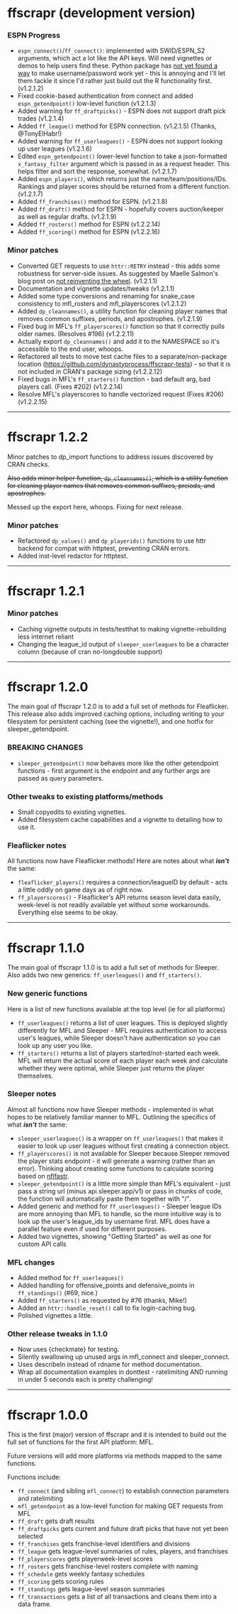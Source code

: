 # ffscrapr (development version)

### ESPN Progress

-   `espn_connect()`/`ff_connect()`: implemented with SWID/ESPN_S2 arguments, which act a lot like the API keys. Will need vignettes or demos to help users find these. Python package has [not yet found a way](https://github.com/cwendt94/espn-api/discussions/128) to make username/password work yet - this is annoying and I'll let them tackle it since I'd rather just build out the R functionality first. (v1.2.1.2)
-   Fixed cookie-based authentication from connect and added `espn_getendpoint()` low-level function (v1.2.1.3)
-   Added warning for `ff_draftpicks()` - ESPN does not support draft pick trades (v1.2.1.4)
-   Added `ff_league()` method for ESPN connection. (v1.2.1.5) (Thanks, @TonyElHabr!)
-   Added warning for `ff_userleagues()` - ESPN does not support looking up user leagues (v1.2.1.6)
-   Edited `espn_getendpoint()` lower-level function to take a json-formatted `x_fantasy_filter` argument which is passed in as a request header. This helps filter and sort the response, somewhat. (v1.2.1.7)
-   Added `espn_players()`, which returns just the name/team/positions/IDs. Rankings and player scores should be returned from a different function. (v1.2.1.7)
-   Added `ff_franchises()` method for ESPN. (v1.2.1.8)
-   Added `ff_draft()` method for ESPN - hopefully covers auction/keeper as well as regular drafts. (v1.2.1.9)
-   Added `ff_rosters()` method for ESPN (v1.2.2.14)
-   Added `ff_scoring()` method for ESPN (v1.2.2.16)

### Minor patches

- Converted GET requests to use `httr::RETRY` instead - this adds some robustness for server-side issues. As suggested by Maelle Salmon's blog post on [not reinventing the wheel](https://blog.r-hub.io/2020/04/07/retry-wheel/). (v1.2.1.1)
- Documentation and vignette updates/tweaks (v1.2.1.1)
- Added some type conversions and renaming for snake_case consistency to mfl_rosters and mfl_playerscores (v1.2.1.2)
- Added `dp_cleannames()`, a utility function for cleaning player names that removes common suffixes, periods, and apostrophes. (v1.2.1.9)
- Fixed bug in MFL's `ff_playerscores()` function so that it correctly pulls older names. (Resolves #196) (v1.2.2.11)
- Actually export `dp_cleannames()` and add it to the NAMESPACE so it's accessible to the end user, whoops.
- Refactored all tests to move test cache files to a separate/non-package location (https://github.com/dynastyprocess/ffscrapr-tests) - so that it is not included in CRAN's package sizing (v1.2.2.12)
- Fixed bugs in MFL's `ff_starters()` function - bad default arg, bad players call. (Fixes #202) (v1.2.2.14)
- Resolve MFL's playerscores to handle vectorized request (Fixes #206) (v1.2.2.15)


---

# ffscrapr 1.2.2

Minor patches to dp_import functions to address issues discovered by CRAN checks. 

~~Also adds minor helper function, `dp_cleannames()`, which is a utility function for cleaning player names that removes common suffixes, preiods, and apostrophes.~~ 

Messed up the export here, whoops. Fixing for next release.

### Minor patches
-  Refactored `dp_values()` and `dp_playerids()` functions to use httr backend for compat with httptest, preventing CRAN errors.
- Added inst-level redactor for httptest. 

---

# ffscrapr 1.2.1

### Minor patches

-   Caching vignette outputs in tests/testthat to making vignette-rebuilding less internet reliant
-   Changing the league_id output of `sleeper_userleagues` to be a character column (because of cran no-longdouble support)

---

# ffscrapr 1.2.0

The main goal of ffscrapr 1.2.0 is to add a full set of methods for Fleaflicker. This release also adds improved caching options, including writing to your filesystem for persistent caching (see the vignette!), and one hotfix for sleeper_getendpoint.

### BREAKING CHANGES

-   `sleeper_getendpoint()` now behaves more like the other getendpoint functions - first argument is the endpoint and any further args are passed as query parameters.

### Other tweaks to existing platforms/methods

-   Small copyedits to existing vignettes.
-   Added filesystem cache capabilities and a vignette to detailing how to use it.

### Fleaflicker notes

All functions now have Fleaflicker methods! Here are notes about what ***isn't*** the same:

-   `fleaflicker_players()` requires a connection/leagueID by default - acts a little oddly on game days as of right now.
-   `ff_playerscores()` - Fleaflicker's API returns season level data easily, week-level is not readily available yet without some workarounds. Everything else seems to be okay.

---

# ffscrapr 1.1.0

The main goal of ffscrapr 1.1.0 is to add a full set of methods for Sleeper. Also adds two new generics: `ff_userleagues()` and `ff_starters()`.

### New generic functions

Here is a list of new functions available at the top level (ie for all platforms)

-   `ff_userleagues()` returns a list of user leagues. This is deployed slightly differently for MFL and Sleeper - MFL requires authentication to access user's leagues, while Sleeper doesn't have authentication so you can look up any user you like.
-   `ff_starters()` returns a list of players started/not-started each week. MFL will return the actual score of each player each week and calculate whether they were optimal, while Sleeper just returns the player themselves.

### Sleeper notes

Almost all functions now have Sleeper methods - implemented in what hopes to be relatively familiar manner to MFL. Outlining the specifics of what ***isn't*** the same:

-   `sleeper_userleagues()` is a wrapper on `ff_userleagues()` that makes it easier to look up user leagues without first creating a connection object.
-   `ff_playerscores()` is not available for Sleeper because Sleeper removed the player stats endpoint - it will generate a warning (rather than an error). Thinking about creating some functions to calculate scoring based on [nflfastr](https://www.nflfastr.com).
-   `sleeper_getendpoint()` is a little more simple than MFL's equivalent - just pass a string url (minus api.sleeper.app/v1) or pass in chunks of code, the function will automatically paste them together with "/".
-   Added generic and method for `ff_userleagues()` - Sleeper league IDs are more annoying than MFL to handle, so the more intuitive way is to look up the user's league_ids by username first. MFL does have a parallel feature even if used for different purposes.
-   Added two vignettes, showing "Getting Started" as well as one for custom API calls

### MFL changes

-   Added method for `ff_userleagues()`
-   Added handling for offensive_points and defensive_points in `ff_standings()` (\#69, nice.)
-   Added `ff_starters()` as requested by \#76 (thanks, Mike!)
-   Added an `httr::handle_reset()` call to fix login-caching bug.
-   Polished vignettes a little.

### Other release tweaks in 1.1.0

-   Now uses {checkmate} for testing.
-   Silently swallowing up unused args in mfl_connect and sleeper_connect.
-   Uses describeIn instead of rdname for method documentation.
-   Wrap all documentation examples in donttest - ratelimiting AND running in under 5 seconds each is pretty challenging!

---

# ffscrapr 1.0.0

This is the first (major) version of ffscrapr and it is intended to build out the full set of functions for the first API platform: MFL.

Future versions will add more platforms via methods mapped to the same functions.

Functions include: 

- `ff_connect` (and sibling `mfl_connect`) to establish connection parameters and ratelimiting 
- `mfl_getendpoint` as a low-level function for making GET requests from MFL 
- `ff_draft` gets draft results 
- `ff_draftpicks` gets current and future draft picks that have not yet been selected 
- `ff_franchises` gets franchise-level identifiers and divisions 
- `ff_league` gets league-level summaries of rules, players, and franchises 
- `ff_playerscores` gets playerweek-level scores 
- `ff_rosters` gets franchise-level rosters complete with naming 
- `ff_schedule` gets weekly fantasy schedules 
- `ff_scoring` gets scoring rules 
- `ff_standings` gets league-level season summaries 
- `ff_transactions` gets a list of all transactions and cleans them into a data frame.
